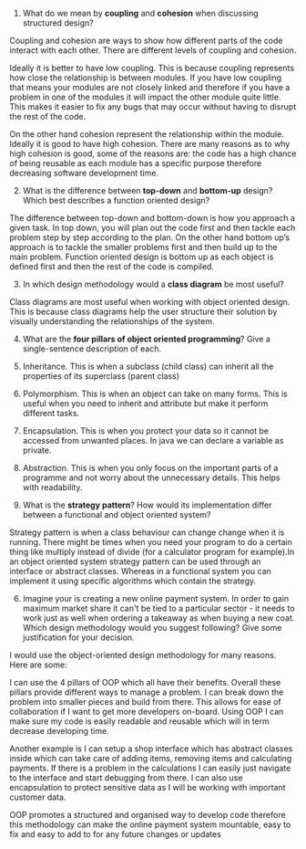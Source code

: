 1. What do we mean by **coupling** and **cohesion** when discussing structured design?

 Coupling and cohesion are ways to show how different parts of the code interact with each other. There are different levels of coupling and cohesion. 

Ideally it is better to have low coupling. This is because coupling represents how close the relationship is between modules. If you have low coupling that means your modules are not closely linked and therefore if you have a problem in one of the modules it will impact the other module quite little.  This makes it easier to fix any bugs that may occur without having to disrupt the rest of the code.


On the other hand cohesion represent the relationship within the module. Ideally it is good to have high cohesion. There are many reasons as to why high cohesion is good, some of the reasons are: the code has a high chance of being reusable as each module has a specific purpose therefore decreasing software development time.


2. What is the difference between **top-down** and **bottom-up** design? Which best describes a function oriented design?

The difference between top-down and bottom-down is how you approach a given task. In top down, you will plan out the code first and then tackle each problem step by step according to the plan. On the other hand bottom up’s approach is to tackle the smaller problems first and then build up to the main problem.  Function oriented design is bottom up as each object is defined first and then the rest of the code is compiled.

3. In which design methodology would a **class diagram** be most useful?

Class diagrams are most useful when working with object oriented design.  This is because class diagrams help the user structure their solution by visually understanding the relationships of the system.

4. What are the **four pillars of object oriented programming**? Give a single-sentence description of each.


1.  Inheritance. This is when a subclass (child class) can inherit all the properties of its superclass (parent class)
2. Polymorphism. This is when an object can take on many forms. This is useful when you need to inherit and attribute but make it perform different tasks.
3. Encapsulation. This is when you protect your data so it cannot be accessed from unwanted places. In java we can declare a variable as private.
4. Abstraction. This is when you only focus on the important parts of a programme and not worry about the unnecessary details. This helps with readability.


5. What is the **strategy pattern**? How would its implementation differ between a functional and object oriented system?

Strategy pattern is when  a class behaviour can change change when it is running. There might be times when you need your program to do a certain thing like multiply instead of divide (for a calculator program for example).In an object oriented system strategy pattern can be used through an interface or abstract classes. Whereas in a functional system you can implement it using specific algorithms which contain the strategy.  

6. Imagine your is creating a new online payment system. In order to gain maximum market share it can't be tied to a particular sector - it needs to work just as well when ordering a takeaway as when buying a new coat. Which design methodology would you suggest following? Give some justification for your decision.

I would use the object-oriented design methodology for many reasons. Here are some:

I can use the 4 pillars of OOP which all have their benefits. Overall these pillars provide different ways to manage a problem. I can break down the problem into smaller pieces and build from there. This allows for ease of collaboration if I want to get more developers on-board. Using OOP I can make sure my code is easily readable and reusable which will in term decrease developing time.

 Another example is I can setup a shop interface which has abstract classes inside which can take care of adding items, removing items and calculating payments. If there is a problem in the calculations I can easily just navigate to the interface and start debugging from there. I can also use encapsulation to protect sensitive data as I will be working with important customer data.

OOP promotes a structured and organised way to develop code therefore this methodology can make the online payment system mountable, easy to fix and easy to add to for any future changes or updates

        
